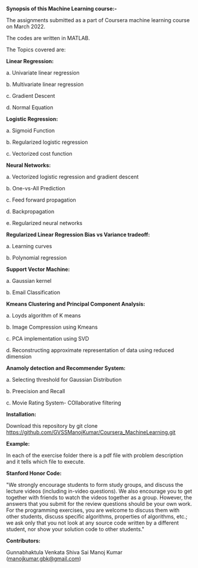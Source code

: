 **Synopsis of this Machine Learning course:-**

The assignments submitted as a part of Coursera machine learning course on March 2022.

The codes are written in MATLAB.

The Topics covered are:

**Linear Regression:**

a. Univariate linear regression

b. Multivariate linear regression

c. Gradient Descent

d. Normal Equation

**Logistic Regression:**

a. Sigmoid Function

b. Regularized logistic regression

c. Vectorized cost function

**Neural Networks:**

a. Vectorized logistic regression and gradient descent

b. One-vs-All Prediction

c. Feed forward propagation

d. Backpropagation

e. Regularized neural networks

**Regularized Linear Regression Bias vs Variance tradeoff:**

a. Learning curves

b. Polynomial regression

**Support Vector Machine:**

a. Gaussian kernel

b. Email Classification

**Kmeans Clustering and Principal Component Analysis:**

a. Loyds algorithm of K means

b. Image Compression using Kmeans

c. PCA implementation using SVD

d. Reconstructing approximate representation of data using reduced dimension

**Anamoly detection and Recommender System:**

a. Selecting threshold for Gaussian Distribution

b. Preecision and Recall

c. Movie Rating System- COllaborative filtering

**Installation:**

Download this repository by git clone https://github.com/GVSSManojKumar/Coursera_MachineLearning.git

**Example:**

In each of the exercise folder there is a pdf file with problem description and it tells which file to execute.

**Stanford Honor Code:**

"We strongly encourage students to form study groups, and discuss the lecture videos (including in-video questions). We also encourage you to get together with friends to watch the videos together as a group. However, the answers that you submit for the review questions should be your own work. For the programming exercises, you are welcome to discuss them with other students, discuss specific algorithms, properties of algorithms, etc.; we ask only that you not look at any source code written by a different student, nor show your solution code to other students."

**Contributors:**

Gunnabhaktula Venkata Shiva Sai Manoj Kumar (manojkumar.gbk@gmail.com)
